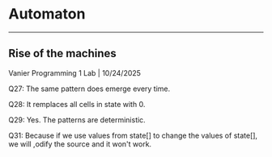 # Automaton
---
Rise of the machines
---
Vanier Programming 1 Lab    | 10/24/2025


Q27: The same pattern does emerge every time.

Q28: It remplaces all cells in state with 0.

Q29: Yes. The patterns are deterministic.

Q31: Because if we use values from state[] to change the values of state[], we will ,odify the source and it won't work.